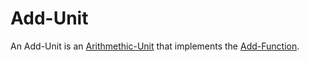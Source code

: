 # Add-Unit

An Add-Unit is an [Arithmethic-Unit](9400004.md) that implements the [Add-Function](13000030.md).
